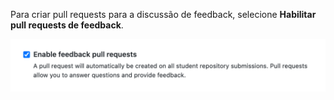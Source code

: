 Para criar pull requests para a discussão de feedback, selecione **Habilitar pull requests de feedback**.

<div class="procedural-image-wrapper">
  <img alt="Caixa de seleção para &quot;Habilitar pull requests de feedback&quot;" class="procedural-image-wrapper" src="/assets/images/help/classroom/assignments-enable-feedback-pull-requests.png">
</div>
